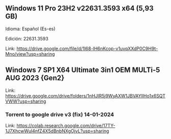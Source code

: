 ## Windows 11 Pro 23H2 v22631.3593 x64 (5,93 GB)

Idioma: Español (Es-es)

Edición: 22631.3593

Link: https://drive.google.com/file/d/1l68-lH6nKcop-v1uvqXXdP0C9H9t-Mno/view?usp=sharing


## Windows 7 SP1 X64 Ultimate 3in1 OEM MULTi-5 AUG 2023 {Gen2}

Link: https://drive.google.com/drive/folders/1nHJIR5j9WyAXW1JBVAYllHo1x6SQTVWW?usp=sharing


### Torrent to google drive v3 (fix) 14-01-2024

Link: https://colab.research.google.com/drive/17TY-1J7XhcwWul4nfZ4X5dBnbNXgOjvL?usp=sharing
